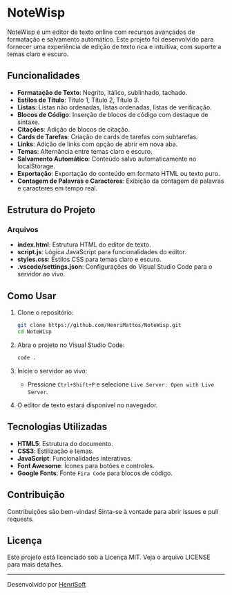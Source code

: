 # NoteWisp

NoteWisp é um editor de texto online com recursos avançados de formatação e salvamento automático. Este projeto foi desenvolvido para fornecer uma experiência de edição de texto rica e intuitiva, com suporte a temas claro e escuro.

## Funcionalidades

- **Formatação de Texto**: Negrito, itálico, sublinhado, tachado.
- **Estilos de Título**: Título 1, Título 2, Título 3.
- **Listas**: Listas não ordenadas, listas ordenadas, listas de verificação.
- **Blocos de Código**: Inserção de blocos de código com destaque de sintaxe.
- **Citações**: Adição de blocos de citação.
- **Cards de Tarefas**: Criação de cards de tarefas com subtarefas.
- **Links**: Adição de links com opção de abrir em nova aba.
- **Temas**: Alternância entre temas claro e escuro.
- **Salvamento Automático**: Conteúdo salvo automaticamente no localStorage.
- **Exportação**: Exportação do conteúdo em formato HTML ou texto puro.
- **Contagem de Palavras e Caracteres**: Exibição da contagem de palavras e caracteres em tempo real.

## Estrutura do Projeto

### Arquivos

- **index.html**: Estrutura HTML do editor de texto.
- **script.js**: Lógica JavaScript para funcionalidades do editor.
- **styles.css**: Estilos CSS para temas claro e escuro.
- **.vscode/settings.json**: Configurações do Visual Studio Code para o servidor ao vivo.

## Como Usar

1. Clone o repositório:
    ```sh
    git clone https://github.com/HenriMattos/NoteWisp.git
    cd NoteWisp
    ```

2. Abra o projeto no Visual Studio Code:
    ```sh
    code .
    ```

3. Inicie o servidor ao vivo:
    - Pressione `Ctrl+Shift+P` e selecione `Live Server: Open with Live Server`.

4. O editor de texto estará disponível no navegador.

## Tecnologias Utilizadas

- **HTML5**: Estrutura do documento.
- **CSS3**: Estilização e temas.
- **JavaScript**: Funcionalidades interativas.
- **Font Awesome**: Ícones para botões e controles.
- **Google Fonts**: Fonte `Fira Code` para blocos de código.

## Contribuição

Contribuições são bem-vindas! Sinta-se à vontade para abrir issues e pull requests.

## Licença

Este projeto está licenciado sob a Licença MIT. Veja o arquivo LICENSE para mais detalhes.

---

Desenvolvido por [HenriSoft](https://github.com/HenriMattos)
